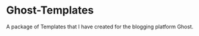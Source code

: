 Ghost-Templates
===============

A package of Templates that I have created for the blogging platform Ghost. 
